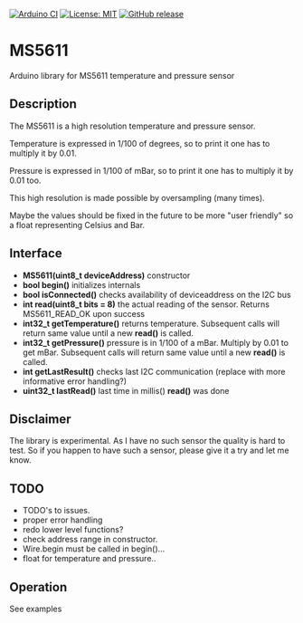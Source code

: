 
[![Arduino CI](https://github.com/RobTillaart/MS5611/workflows/Arduino%20CI/badge.svg)](https://github.com/marketplace/actions/arduino_ci)
[![License: MIT](https://img.shields.io/badge/license-MIT-green.svg)](https://github.com/RobTillaart/MS5611/blob/master/LICENSE)
[![GitHub release](https://img.shields.io/github/release/RobTillaart/MS5611.svg?maxAge=3600)](https://github.com/RobTillaart/MS5611/releases)

# MS5611

Arduino library for MS5611 temperature and pressure sensor

## Description

The MS5611 is a high resolution temperature and pressure sensor.

Temperature is expressed in 1/100 of degrees, so to print it
one has to multiply it by 0.01.

Pressure is expressed in 1/100 of mBar, so to print it one has to multiply it 
by 0.01 too.

This high resolution is made possible by oversampling (many times).

Maybe the values should be fixed in the future to be more "user friendly"
so a float representing Celsius and Bar.

## Interface

- **MS5611(uint8_t deviceAddress)** constructor
- **bool begin()** initializes internals
- **bool isConnected()** checks availability of deviceaddress on the I2C bus
- **int read(uint8_t bits = 8)** the actual reading of the sensor. Returns MS5611_READ_OK upon success
- **int32_t getTemperature()** returns temperature. Subsequent calls will return same value until a new **read()** is called.
- **int32_t getPressure()** pressure is in 1/100 of a mBar. Multiply by 0.01 to get mBar. Subsequent calls will return same value until a new **read()** is called.
- **int getLastResult()** checks last I2C communication (replace with more informative error handling?)
- **uint32_t lastRead()** last time in millis() **read()** was done


## Disclaimer

The library is experimental. As I have no such sensor the quality is hard to test.
So if you happen to have such a sensor, please give it a try and let me know.


## TODO

- TODO's to issues.
- proper error handling
- redo lower level functions?
- check address range in constructor.
- Wire.begin must be called in begin()...
- float for temperature and pressure..

## Operation

See examples
